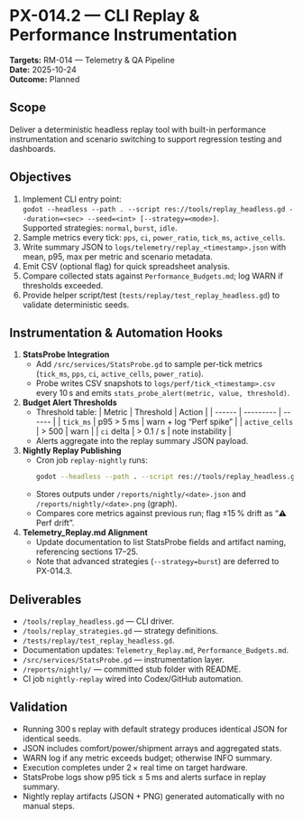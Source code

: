 # PX-014.2 — CLI Replay & Performance Instrumentation
**Targets:** RM-014 — Telemetry & QA Pipeline  
**Date:** 2025-10-24  
**Outcome:** Planned  

## Scope
Deliver a deterministic headless replay tool with built-in performance instrumentation and scenario switching to support regression testing and dashboards.

## Objectives
1. Implement CLI entry point:  
   `godot --headless --path . --script res://tools/replay_headless.gd --duration=<sec> --seed=<int> [--strategy=<mode>]`.  
   Supported strategies: `normal`, `burst`, `idle`.  
2. Sample metrics every tick: `pps`, `ci`, `power_ratio`, `tick_ms`, `active_cells`.  
3. Write summary JSON to `logs/telemetry/replay_<timestamp>.json` with mean, p95, max per metric and scenario metadata.  
4. Emit CSV (optional flag) for quick spreadsheet analysis.  
5. Compare collected stats against `Performance_Budgets.md`; log WARN if thresholds exceeded.  
6. Provide helper script/test (`tests/replay/test_replay_headless.gd`) to validate deterministic seeds.  

## Instrumentation & Automation Hooks
1. **StatsProbe Integration**
   - Add `/src/services/StatsProbe.gd` to sample per-tick metrics (`tick_ms`, `pps`, `ci`, `active_cells`, `power_ratio`).
   - Probe writes CSV snapshots to `logs/perf/tick_<timestamp>.csv` every 10 s and emits `stats_probe_alert(metric, value, threshold)`.
2. **Budget Alert Thresholds**
   - Threshold table:
     | Metric | Threshold | Action |
     | ------ | --------- | ------ |
     | `tick_ms` | p95 > 5 ms | warn + log “Perf spike” |
     | `active_cells` | > 500 | warn |
     | `ci` delta | > 0.1 / s | note instability |
   - Alerts aggregate into the replay summary JSON payload.
3. **Nightly Replay Publishing**
   - Cron job `replay-nightly` runs:
     ```bash
     godot --headless --path . --script res://tools/replay_headless.gd --duration=300 --seed=42
     ```
   - Stores outputs under `/reports/nightly/<date>.json` and `/reports/nightly/<date>.png` (graph).
   - Compares core metrics against previous run; flag ±15 % drift as “⚠️ Perf drift”.
4. **Telemetry_Replay.md Alignment**
   - Update documentation to list StatsProbe fields and artifact naming, referencing sections 17–25.
   - Note that advanced strategies (`--strategy=burst`) are deferred to PX-014.3.

## Deliverables
- `/tools/replay_headless.gd` — CLI driver.  
- `/tools/replay_strategies.gd` — strategy definitions.  
- `/tests/replay/test_replay_headless.gd`.  
- Documentation updates: `Telemetry_Replay.md`, `Performance_Budgets.md`.  
- `/src/services/StatsProbe.gd` — instrumentation layer.  
- `/reports/nightly/` — committed stub folder with README.  
- CI job `nightly-replay` wired into Codex/GitHub automation.  

## Validation
- Running 300 s replay with default strategy produces identical JSON for identical seeds.  
- JSON includes comfort/power/shipment arrays and aggregated stats.  
- WARN log if any metric exceeds budget; otherwise INFO summary.  
- Execution completes under 2 × real time on target hardware.  
- StatsProbe logs show p95 tick ≤ 5 ms and alerts surface in replay summary.  
- Nightly replay artifacts (JSON + PNG) generated automatically with no manual steps.  
